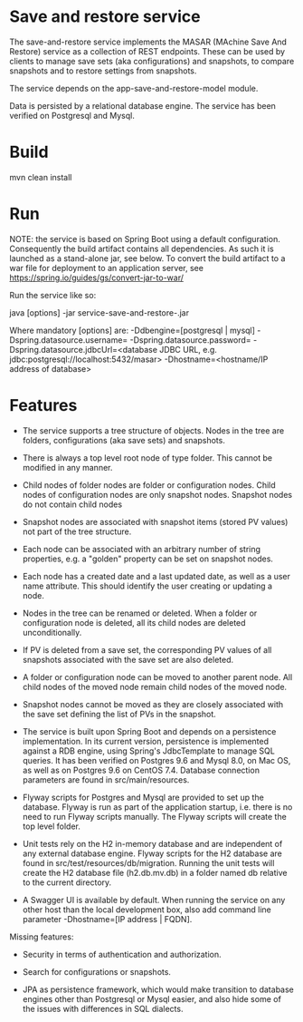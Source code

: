 # Save and restore service

The save-and-restore service implements the MASAR (MAchine Save And Restore) service as a collection
of REST endpoints. These can be used by clients to manage save sets (aka configurations) and
snapshots, to compare snapshots and to restore settings from snapshots.

The service depends on the app-save-and-restore-model module. 

Data is persisted by a relational database engine. The service has been verified on Postgresql and Mysql.

# Build

mvn clean install

# Run

NOTE: the service is based on Spring Boot using a default configuration. Consequently the build artifact contains 
all dependencies. As such it is launched as a stand-alone jar, see below. To convert the build artifact to a war file for 
deployment to an application server, see https://spring.io/guides/gs/convert-jar-to-war/ 

Run the service like so:

java [options] -jar service-save-and-restore-<version>.jar

Where mandatory [options] are:
-Ddbengine=[postgresql | mysql] 
-Dspring.datasource.username=<database user name>
-Dspring.datasource.password=<database password>
-Dspring.datasource.jdbcUrl=<database JDBC URL, e.g. jdbc:postgresql://localhost:5432/masar>
-Dhostname=<hostname/IP address of database>

# Features

* The service supports a tree structure of objects. Nodes in the tree are
folders, configurations (aka save sets) and snapshots.

* There is always a top level root node of type folder. This cannot be modified
in any manner.

* Child nodes of folder nodes are folder or configuration nodes. Child nodes
of configuration nodes are only snapshot nodes. Snapshot nodes do not contain
child nodes

* Snapshot nodes are associated with snapshot items (stored PV values) 
not part of the tree structure.

* Each node can be associated with an arbitrary number of string properties, e.g.
a "golden" property can be set on snapshot nodes.

* Each node has a created date and a last updated date, as well as a user name
attribute. This should identify the user creating or updating a node.

* Nodes in the tree can be renamed or deleted. When a folder or configuration
node is deleted, all its child nodes are deleted unconditionally.

* If PV is deleted from a save set, the corresponding PV values of all snapshots
associated with the save set are also deleted. 

* A folder or configuration node can be moved to another parent node. All
child nodes of the moved node remain child nodes of the moved node.

* Snapshot nodes cannot be moved as they are closely associated with the save set
defining the list of PVs in the snapshot.

* The service is built upon Spring Boot and depends on a persistence 
implementation. In its current version, persistence is implemented against
a RDB engine, using Spring's JdbcTemplate to manage SQL queries. It has been 
verified on Postgres 9.6 and Mysql 8.0, on Mac OS, as well as on
Postgres 9.6 on CentOS 7.4. Database 
connection parameters are found in src/main/resources.

* Flyway scripts for Postgres and Mysql are provided to set up the database. 
Flyway is run as part of the application startup, i.e. there is no need to 
run Flyway scripts manually. The Flyway scripts will create the top level folder.

* Unit tests rely on the H2 in-memory database and are independent of any
external database engine. Flyway scripts for the H2 database are found
in src/test/resources/db/migration. Running the unit tests will create the H2
database file (h2.db.mv.db) in a folder named db relative to the current directory.

* A Swagger UI is available by default.
When running the service on any other host than the local development box, also
add command line parameter -Dhostname=[IP address | FQDN].

Missing features:

* Security in terms of authentication and authorization.

* Search for configurations or snapshots.

* JPA as persistence framework, which would make transition to database engines
other than Postgresql or Mysql easier, and also hide some of the issues with
differences in SQL dialects.

